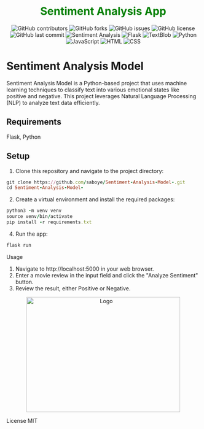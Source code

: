 ### <h1 align="center" style="color:green;" id="heading">Sentiment Analysis App</h1>

<p align="center">
  <img src="https://img.shields.io/github/contributors/saboye/Sentiment-Analysis-Model?color=green&logo=github&style=for-the-badge" alt="GitHub contributors">
  <img src="https://img.shields.io/github/forks/saboye/Sentiment-Analysis-Model?logo=github&style=for-the-badge" alt="GitHub forks">
  <img src="https://img.shields.io/github/issues-raw/saboye/Sentiment-Analysis-Model?style=for-the-badge" alt="GitHub issues">
  <img src="https://img.shields.io/github/license/saboye/Sentiment-Analysis-Model?label=license&style=for-the-badge" alt="GitHub license">
  <img src="https://img.shields.io/github/last-commit/saboye/Sentiment-Analysis-Model?style=for-the-badge" alt="GitHub last commit">
  <img src="https://img.shields.io/badge/Sentiment%20Analysis-brightgreen?style=for-the-badge&logo=ai&logoColor=white" alt="Sentiment Analysis">
  <img src="https://img.shields.io/badge/Framework-Flask-blue?style=for-the-badge&logo=flask" alt="Flask">
  <img src="https://img.shields.io/badge/Powered%20by-TextBlob-brightgreen?style=for-the-badge&logo=library" alt="TextBlob">
  <img src="https://img.shields.io/badge/Language-Python-blue?style=for-the-badge&logo=python" alt="Python">
  <img src="https://img.shields.io/badge/Language-JavaScript-yellow?style=for-the-badge&logo=javascript" alt="JavaScript">
  <img src="https://img.shields.io/badge/Language-HTML-orange?style=for-the-badge&logo=html5" alt="HTML">
  <img src="https://img.shields.io/badge/Language-CSS-blue?style=for-the-badge&logo=css3" alt="CSS">
</p>



# Sentiment Analysis Model

Sentiment Analysis Model is a Python-based project that uses machine learning techniques to classify text into various emotional states like positive and negative. This project leverages Natural Language Processing (NLP) to analyze text data efficiently.

## Requirements
 Flask, Python

## Setup
 1. Clone this repository and navigate to the project directory:

```ruby
git clone https://github.com/saboye/Sentiment-Analysis-Model-.git
cd Sentiment-Analysis-Model-
```

2. Create a virtual environment and install the required packages:

  ```ruby
  python3 -m venv venv
  source venv/bin/activate
  pip install -r requirements.txt
  ```

  4. Run the app:
  
  ```ruby
  flask run
  ```

Usage

  1. Navigate to http://localhost:5000 in your web browser.
  2. Enter a movie review in the input field and click the "Analyze Sentiment" button.
  3. Review the result, either Positive or Negative. 

<p align="center">
  <a>
    <img src="/static/week-5-nlp.gif" alt="Logo" width="400" height="300">
  </a>

License
MIT
